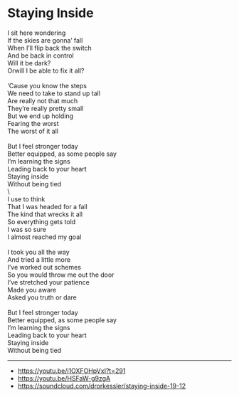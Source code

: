 # Staying Inside

I sit here wondering\
If the skies are gonna’ fall\
When I’ll flip back the switch\
And be back in control\
Will it be dark?\
Orwill I be able to fix it all?\
\
‘Cause you know the steps\
We need to take to stand up tall\
Are really not that much\
They’re really pretty small\
But we end up holding\
Fearing the worst\
The worst of it all\
\
But I feel stronger today\
Better equipped, as some people say\
I’m learning the signs\
Leading back to your heart\
Staying inside\
Without being tied\
\        
I use to think\
That I was headed for a fall\
The kind that wrecks it all\
So everything gets told\
I was so sure\
I almost reached my goal\
\
I took you all the way\
And tried a little more\
I’ve worked out schemes\
So you would throw me out the door\
I’ve stretched your patience\
Made you aware\
Asked you truth or dare\
\
But I feel stronger today\
Better equipped, as some people say\
I’m learning the signs\
Leading back to your heart\
Staying inside\
Without being tied

---
- https://youtu.be/i1OXFOHpVxI?t=291
- https://youtu.be/HSFaW-g9zgA
- https://soundcloud.com/drorkessler/staying-inside-19-12
